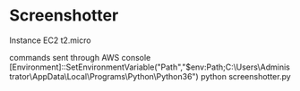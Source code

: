 ﻿# Screenshotter

Instance 
EC2 t2.micro 

commands sent through AWS console
[Environment]::SetEnvironmentVariable("Path","$env:Path;C:\Users\Administrator\AppData\Local\Programs\Python\Python36\")
python screenshotter.py
